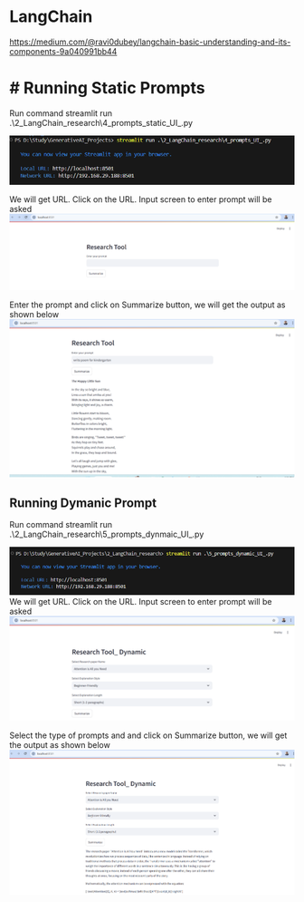 # LangChain 
https://medium.com/@ravi0dubey/langchain-basic-understanding-and-its-components-9a040991bb44

# # Running Static Prompts

Run command streamlit run .\2_LangChain_research\4_prompts_static_UI_.py

![alt text](image-2.png)

We will get URL. Click on the URL. Input screen to enter prompt will be asked
![alt text](image-1.png)

Enter the prompt and click on Summarize button, we will get the output as shown below
![alt text](image.png)


## Running Dymanic Prompt

Run command streamlit run .\2_LangChain_research\5_prompts_dynmaic_UI_.py

![alt text](image-3.png)
We will get URL. Click on the URL. Input screen to enter prompt will be asked
![alt text](image-4.png)

Select the type of prompts and and click on Summarize button, we will get the output as shown below
![alt text](image-5.png)